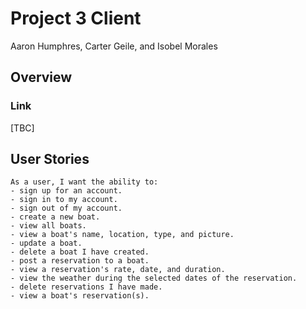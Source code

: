 # Project 3 Client

Aaron Humphres, Carter Geile, and Isobel Morales

## Overview 

### Link

[TBC]

## User Stories 

```
As a user, I want the ability to: 
- sign up for an account.
- sign in to my account.
- sign out of my account.
- create a new boat.
- view all boats. 
- view a boat's name, location, type, and picture.
- update a boat.
- delete a boat I have created. 
- post a reservation to a boat.
- view a reservation's rate, date, and duration.
- view the weather during the selected dates of the reservation.
- delete reservations I have made.
- view a boat's reservation(s).
```